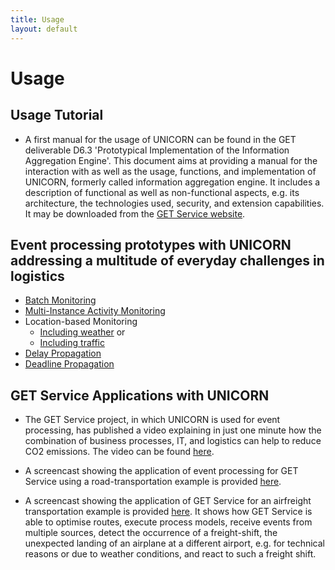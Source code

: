 ```yaml
---
title: Usage
layout: default
---
```


# Usage

## Usage Tutorial

   * A first manual for the usage of UNICORN can be found in the GET deliverable D6.3 'Prototypical Implementation of the Information Aggregation Engine'. This document aims at providing a manual for the interaction with as well as the usage, functions, and implementation of UNICORN, formerly called information aggregation engine. It includes a description of functional as well as non-functional aspects, e.g. its architecture, the technologies used, security, and extension capabilities. It may be downloaded from the <a href="http://getservice-project.eu/en/project/public-deliverables">GET Service website</a>.

## Event processing prototypes with UNICORN addressing a multitude of everyday challenges in logistics

   * <a href="http://bpt.hpi.uni-potsdam.de/fileserver/unicorn/Batch_monitoring_screencast.mp4">Batch Monitoring</a>
   * <a href="http://bpt.hpi.uni-potsdam.de/fileserver/unicorn/EPS_Multi-Instance.mp4">Multi-Instance Activity Monitoring</a>
   * Location-based Monitoring 
      * <a href="http://bpt.hpi.uni-potsdam.de/fileserver/unicorn/EPS_LocationWeather.mp4">Including weather</a> or 
      * <a href="http://bpt.hpi.uni-potsdam.de/fileserver/unicorn/EPS_LocationTraffic.avi.mp4">Including traffic</a>
   * <a href="http://bpt.hpi.uni-potsdam.de/fileserver/unicorn/Delay%20Propagation%20Noldep.mp4">Delay Propagation</a>
   * <a href="http://bpt.hpi.uni-potsdam.de/fileserver/unicorn/DeadlinePropagationScreencast.mp4">Deadline Propagation</a>

## GET Service Applications with UNICORN

   * The GET Service project, in which UNICORN is used for event processing, has published a video explaining in just one minute how the combination of business processes, IT, and logistics can help to reduce CO2 emissions. The video can be found <a href="https://www.youtube.com/watch?v=XNIPWquZvsY">here</a>.

   * A screencast showing the application of event processing for GET Service using a road-transportation example is provided <a href="http://youtu.be/bIVyr0rs9CE">here</a>.

   * A screencast showing the application of GET Service for an airfreight transportation example is provided <a href="https://www.youtube.com/watch?v=JE2Df7iaERk">here</a>. It shows how GET Service is able to optimise routes, execute process models, receive events from multiple sources, detect the occurrence of a freight-shift, the unexpected landing of an airplane at a different airport, e.g. for technical reasons or due to weather conditions, and react to such a freight shift.